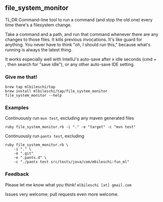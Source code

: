 ## file_system_monitor ##
TL;DR Command-line tool to run a command (and stop the old one) every time there's a filesystem change.

Take a command and a path, and run that command whenever there are any changes to those files. It kills previous invocations. It's like guard for anything. You never have to think "oh, I should run this," because what's running is always the latest thing. 

It works especially well with IntelliJ's auto-save after x idle seconds (cmd + , then search for "save idle"), or any other auto-save IDE setting.

### Give me that! ###

```
brew tap mlbileschi/tap
brew install mlbileschi/tap/file_system_monitor
file_system_monitor --help
```

### Examples ###

Continuously run `mvn test`, excluding any maven generated files 
```
ruby file_system_monitor.rb -i "." -e "target" -c "mvn test"
```

Continuously run `pants test`, excluding  
```
ruby file_system_monitor.rb \
    -i "." \
    -e ".git"
    -e ".pants.d" \
    -c "./pants test src/tests/java/com/mbileschi:fun_ml"
```

### Feedback ###

Please let me know what you think!
`mlbileschi [at] gmail.com`

Issues very welcome; pull requests even more welcome.
